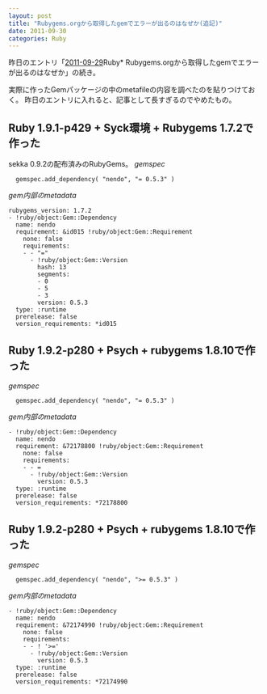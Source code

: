 ```yaml
---
layout: post
title: "Rubygems.orgから取得したgemでエラーが出るのはなぜか(追記)"
date: 2011-09-30
categories: Ruby
---
```


昨日のエントリ「[2011-09-29](/blog-archive/2011/09/29/post/)Ruby* Rubygems.orgから取得したgemでエラーが出るのはなぜか」の続き。

実際に作ったGemパッケージの中のmetafileの内容を調べたのを貼りつけておく。
昨日のエントリに入れると、記事として長すぎるのでやめたもの。

## Ruby 1.9.1-p429 + Syck環境 + Rubygems 1.7.2で作った
sekka 0.9.2の配布済みのRubyGems。
*gemspec*
```
  gemspec.add_dependency( "nendo", "= 0.5.3" )
```

*gem内部のmetadata*
```
rubygems_version: 1.7.2
- !ruby/object:Gem::Dependency 
  name: nendo
  requirement: &id015 !ruby/object:Gem::Requirement 
    none: false
    requirements: 
    - - "="
      - !ruby/object:Gem::Version 
        hash: 13
        segments: 
        - 0
        - 5
        - 3
        version: 0.5.3
  type: :runtime
  prerelease: false
  version_requirements: *id015
```

## Ruby 1.9.2-p280 + Psych + rubygems 1.8.10で作った
*gemspec*
```
  gemspec.add_dependency( "nendo", "= 0.5.3" )
```

*gem内部のmetadata*
```
- !ruby/object:Gem::Dependency
  name: nendo
  requirement: &72178800 !ruby/object:Gem::Requirement
    none: false
    requirements:
    - - =
      - !ruby/object:Gem::Version
        version: 0.5.3
  type: :runtime
  prerelease: false
  version_requirements: *72178800
```

## Ruby 1.9.2-p280 + Psych + rubygems 1.8.10で作った
*gemspec*
```
  gemspec.add_dependency( "nendo", ">= 0.5.3" )
```

*gem内部のmetadata*
```
- !ruby/object:Gem::Dependency
  name: nendo
  requirement: &72174990 !ruby/object:Gem::Requirement
    none: false
    requirements:
    - - ! '>='
      - !ruby/object:Gem::Version
        version: 0.5.3
  type: :runtime
  prerelease: false
  version_requirements: *72174990
```
